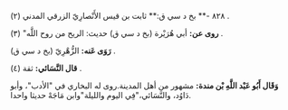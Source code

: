 ٨٢٨ -** بخ د سي ق:** ثابت بن قيس الأَنْصارِيّ الزرقي المدني (٢) .

**روى عن:** أبي هُرَيْرة (بخ د سي ق) حديث: الريح من روح اللَّه" (٣) .

**رَوَى عَنه:** الزُّهْرِيّ (بخ د سي ق) .

**قال النَّسَائي:** ثقة (٤) .

**وَقَال أَبُو عَبْد اللَّهِ بْن مندة:** مشهور من أهل المدينة.روى له البخاري في "الأدب"، وأبو دَاوُد، والنَّسَائي،"فِي اليوم والليلة"وابن مَاجَهْ حديثا واحدا.